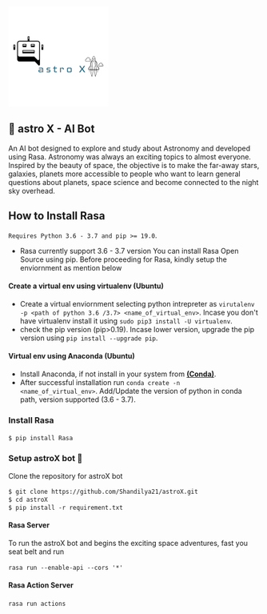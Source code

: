 ![astroX](https://github.com/shandilya21/astroX/raw/master/logo.png)

## :rocket: astro X - AI Bot 
An AI bot designed to explore and study about Astronomy and developed using Rasa. Astronomy was always an exciting topics to almost everyone. Inspired by the beauty of space, the objective is to make the far-away stars, galaxies, planets more accessible to people who want to learn general questions about planets, space science and become connected to the night sky overhead.

## How to Install Rasa

``` Requires Python 3.6 - 3.7 and pip >= 19.0 ```.
* Rasa currently support 3.6 - 3.7 version You can install Rasa Open Source using pip. Before proceeding for Rasa, kindly setup the enviornment as mention below

#### Create a virtual env using __virtualenv__ (Ubuntu)
* Create a virtual enviornment selecting python intrepreter as ```virutalenv -p <path of python 3.6 /3.7> <name_of_virtual_env>```. Incase you don't have virtualenv install it using ```sudo pip3 install -U virtualenv```.
* check the pip version (pip>0.19). Incase lower version, upgrade the pip version using ```pip install --upgrade pip```.

#### Virtual env using __Anaconda__ (Ubuntu)
* Install Anaconda, if not install in your system from [**(Conda)**](https://www.anaconda.com/products/individual).
* After successful installation run ``` conda create -n <name_of_virtual_env> ```. Add/Update the version of python in conda path,
version supported (3.6 - 3.7).

### Install Rasa
``` $ pip install Rasa ```

### Setup astroX bot :rocket:
Clone the repository for astroX bot

``` 
$ git clone https://github.com/Shandilya21/astroX.git
$ cd astroX
$ pip install -r requirement.txt
```

#### Rasa Server
To run the astroX bot and begins the exciting space adventures, fast you seat belt and run

``` rasa run --enable-api --cors '*' ```

#### Rasa Action Server

``` rasa run actions ```
